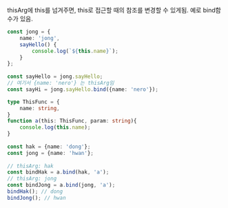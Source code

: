 
thisArg에 this를 넘겨주면, this로 접근할 때의 참조를 변경할 수 있게됨.
	예로 bind함수가 있음.
```typescript
const jong = {  
    name: 'jong',  
    sayHello() {  
        console.log(`${this.name}`);  
    }  
};  
  
const sayHello = jong.sayHello;  
// 여기서 {name: 'nero'} 는 thisArg임
const sayHi = jong.sayHello.bind({name: 'nero'});
```

```typescript
type ThisFunc = {  
    name: string,  
}  
function a(this: ThisFunc, param: string){  
    console.log(this.name);  
}  
  
const hak = {name: 'dong'};  
const jong = {name: 'hwan'};  
  
// thisArg: hak  
const bindHak = a.bind(hak, 'a');  
// thisArg: jong  
const bindJong = a.bind(jong, 'a');  
bindHak(); // dong  
bindJong(); // hwan
```